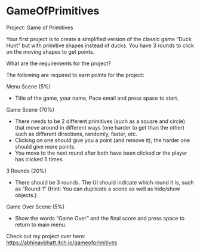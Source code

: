 # GameOfPrimitives

Project: Game of Primitives

Your first project is to create a ​simplified​ version of the classic game “Duck Hunt” but with primitive shapes instead of ducks. You have 3 rounds to click on the moving shapes to get points.

What are the requirements for the project?

The following are ​required​ to earn points for the project: 

Menu Scene (5%)

- Title of the game, your name, Pace email and press space to start.

Game Scene (70%)

- There needs to be 2 different primitives (such as a square and circle) that move around in different ways (one harder to get than the other) such as different directions, randomly, faster, etc.
- Clicking on one should give you a point (and remove it), the harder one should give more points.
- You move to the next round after both have been clicked or the player has clicked 5 times.

3 Rounds (20%)

- There should be 3 rounds. The UI should indicate which round it is, such as “Round 1” (Hint: You can duplicate a scene as well as hide/show objects.)

Game Over Scene (5%)

- Show the words “Game Over” and the final score and press space to return to main menu.

Check out my project over here:
https://abhinavbhatt.itch.io/gameofprimitives
